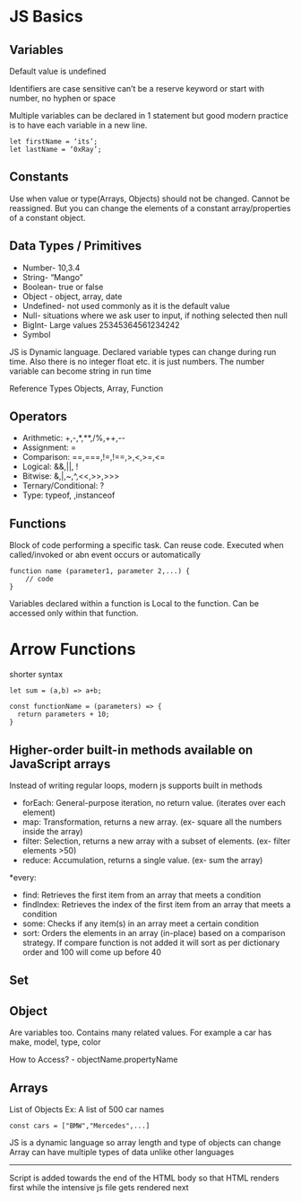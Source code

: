 # JS Basics

## Variables 
Default value is undefined

Identifiers are case sensitive
can’t be a reserve keyword or start with number, no hyphen or space

Multiple variables can be declared in 1 statement but good modern practice is to have each variable in a new line.
```
let firstName = ‘its’;
let lastName = ‘0xRay’;
```

## Constants
Use when value or type(Arrays, Objects) should not be changed.
Cannot be reassigned. 
But you can change the elements of a constant array/properties of a constant object.

## Data Types / Primitives
* Number- 10,3.4
* String- “Mango”
* Boolean- true or false
* Object - object, array, date
* Undefined- not used commonly as it is the default value
* Null- situations where we ask user to input, if nothing selected then null
* BigInt- Large values 25345364561234242
* Symbol

JS is Dynamic language. Declared variable types can change during run time.
Also there is no integer float etc. it is just numbers. 
The number variable can become string in run time

Reference Types
Objects, Array, Function

## Operators
* Arithmetic: +,-,*,**,/%,++,--
* Assignment: =
* Comparison: ==,===,!=,!==,>,<,>=,<=
* Logical: &&,||, !
* Bitwise: &,|,~,^,<<,>>,>>>
* Ternary/Conditional: ?
* Type: typeof, ,instanceof

## Functions
Block of code performing a specific task. Can reuse code. 
Executed when called/invoked or abn event occurs or automatically

```
function name (parameter1, parameter 2,...) {
	// code
}
```
Variables declared within a function is Local to the function. Can be accessed only within that function.

# Arrow Functions
shorter syntax

```
let sum = (a,b) => a+b;
```

```
const functionName = (parameters) => {
  return parameters + 10;
}
```

## Higher-order built-in methods available on JavaScript arrays
Instead of writing regular loops, modern js supports built in methods 
* forEach: General-purpose iteration, no return value. (iterates over each element)
* map: Transformation, returns a new array. (ex- square all the numbers inside the array)
* filter: Selection, returns a new array with a subset of elements. (ex- filter elements >50)
* reduce: Accumulation, returns a single value. (ex- sum the array)

*every:
* find: Retrieves the first item from an array that meets a condition
* findIndex: Retrieves the index of the first item from an array that meets a condition
* some: Checks if any item(s) in an array meet a certain condition
* sort: Orders the elements in an array (in-place) based on a comparison strategy. If compare function is not added it will sort as per dictionary order and 100 will come up before 40

## Set

## Object
Are variables too. Contains many related values.
For example a car has make, model, type, color


How to Access? - objectName.propertyName

## Arrays
List of Objects
Ex: A list of 500 car names

```
const cars = ["BMW","Mercedes",...]
```

JS is a dynamic language so array length and type of objects can change
Array can have multiple types of data unlike other languages

---
Script is added towards the end of the HTML body so that HTML renders first while the intensive js file gets rendered next
